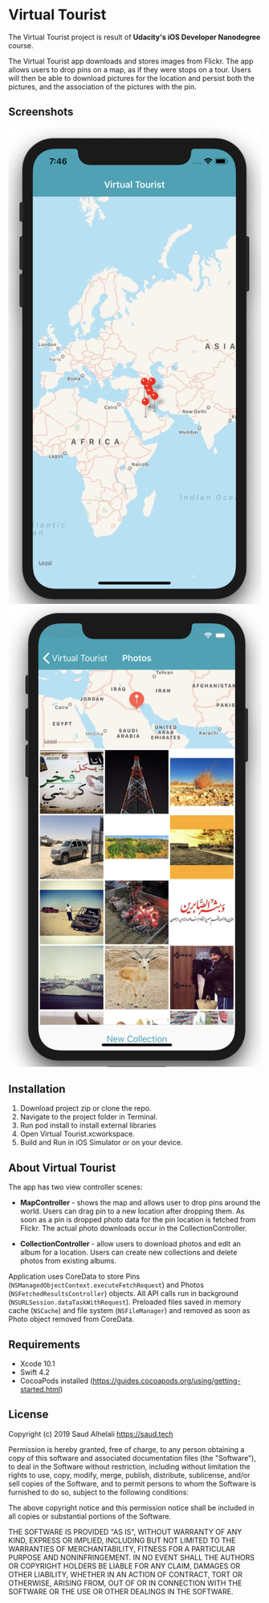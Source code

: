# Virtual Tourist

The Virtual Tourist project is result of **Udacity's iOS Developer Nanodegree** course.

The Virtual Tourist app downloads and stores images from Flickr. The app allows users to drop pins on a map, as if they were stops on a tour. Users will then be able to download pictures for the location and persist both the pictures, and the association of the pictures with the pin.

## Screenshots

![Travel Map Screen](https://raw.githubusercontent.com/alhilali/Virtual-Tourist/master/Screenshots/TravelMapScreen.png)
![Album Screen](https://raw.githubusercontent.com/alhilali/Virtual-Tourist/master/Screenshots/AlbumScreen.png)

## Installation
1. Download project zip or clone the repo.
2. Navigate to the project folder in Terminal.
3. Run pod install to install external libraries
3. Open Virtual Tourist.xcworkspace.
4. Build and Run in iOS Simulator or on your device.

## About Virtual Tourist
The app has two view controller scenes:

- **MapController** - shows the map and allows user to drop pins around the world. Users can drag pin to a new location after
dropping them. As soon as a pin is dropped photo data for the pin location is fetched from Flickr. The actual photo
downloads occur in the CollectionController.

- **CollectionController** - allow users to download photos and edit an album for a location. Users can create new
collections and delete photos from existing albums.

Application uses CoreData to store Pins (`NSManagedObjectContext.executeFetchRequest`) and Photos 
(`NSFetchedResultsController`) objects. All API calls run in background (`NSURLSession.dataTaskWithRequest`).
Preloaded files saved in memory cache (`NSCache`) and file system (`NSFileManager`) and removed as soon as Photo object 
removed from CoreData.



## Requirements

- Xcode 10.1
- Swift 4.2
- CocoaPods installed (https://guides.cocoapods.org/using/getting-started.html)

## License

Copyright (c) 2019 Saud Alhelali https://saud.tech

Permission is hereby granted, free of charge, to any person obtaining a copy
of this software and associated documentation files (the "Software"), to deal
in the Software without restriction, including without limitation the rights
to use, copy, modify, merge, publish, distribute, sublicense, and/or sell
copies of the Software, and to permit persons to whom the Software is
furnished to do so, subject to the following conditions:

The above copyright notice and this permission notice shall be included in
all copies or substantial portions of the Software.

THE SOFTWARE IS PROVIDED "AS IS", WITHOUT WARRANTY OF ANY KIND, EXPRESS OR
IMPLIED, INCLUDING BUT NOT LIMITED TO THE WARRANTIES OF MERCHANTABILITY,
FITNESS FOR A PARTICULAR PURPOSE AND NONINFRINGEMENT. IN NO EVENT SHALL THE
AUTHORS OR COPYRIGHT HOLDERS BE LIABLE FOR ANY CLAIM, DAMAGES OR OTHER
LIABILITY, WHETHER IN AN ACTION OF CONTRACT, TORT OR OTHERWISE, ARISING FROM,
OUT OF OR IN CONNECTION WITH THE SOFTWARE OR THE USE OR OTHER DEALINGS IN
THE SOFTWARE.
